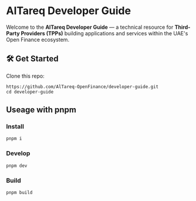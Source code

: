 # AlTareq Developer Guide

Welcome to the **AlTareq Developer Guide** — a technical resource for **Third-Party Providers (TPPs)** building applications and services within the UAE's Open Finance ecosystem.


## 🛠 Get Started

Clone this repo:
```shell
https://github.com/AlTareq-OpenFinance/developer-guide.git
cd developer-guide
```

## Useage with pnpm

### Install
```shell
pnpm i
```

### Develop
```shell
pnpm dev
```

### Build
```shell
pnpm build
```

